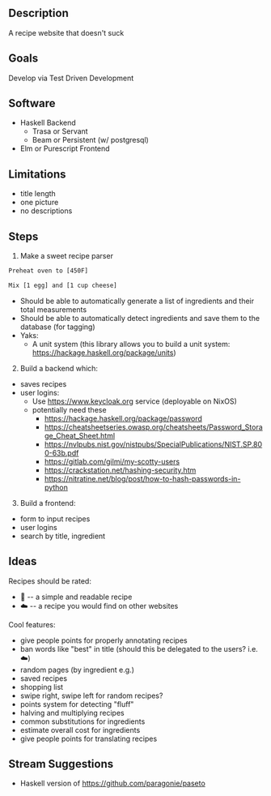 Description
---

A recipe website that doesn't suck

Goals
---

Develop via Test Driven Development

Software
---

- Haskell Backend
  - Trasa or Servant
  - Beam or Persistent (w/ postgresql)
- Elm or Purescript Frontend

Limitations
---

- title length
- one picture
- no descriptions

Steps
---

1. Make a sweet recipe parser

```txt
Preheat oven to [450F]

Mix [1 egg] and [1 cup cheese]
```

  - Should be able to automatically generate a list of ingredients and their total measurements
  - Should be able to automatically detect ingredients and save them to the database (for tagging)
  - Yaks:
    - A unit system (this library allows you to build a unit system: https://hackage.haskell.org/package/units)

2. Build a backend which:
  - saves recipes
  - user logins:
    - Use https://www.keycloak.org service (deployable on NixOS)
    - potentially need these
      - https://hackage.haskell.org/package/password
      - https://cheatsheetseries.owasp.org/cheatsheets/Password_Storage_Cheat_Sheet.html
      - https://nvlpubs.nist.gov/nistpubs/SpecialPublications/NIST.SP.800-63b.pdf
      - https://gitlab.com/gilmi/my-scotty-users
      - https://crackstation.net/hashing-security.htm
      - https://nitratine.net/blog/post/how-to-hash-passwords-in-python

3. Build a frontend:
  - form to input recipes
  - user logins
  - search by title, ingredient

Ideas
---

Recipes should be rated:

- :100: -- a simple and readable recipe
- :cloud: -- a recipe you would find on other websites

Cool features:

- give people points for properly annotating recipes
- ban words like "best" in title (should this be delegated to the users? i.e. :cloud:)
- random pages (by ingredient e.g.)
- saved recipes
- shopping list
- swipe right, swipe left for random recipes?
- points system for detecting "fluff"
- halving and multiplying recipes
- common substitutions for ingredients
- estimate overall cost for ingredients
- give people points for translating recipes

Stream Suggestions
---

- Haskell version of https://github.com/paragonie/paseto
